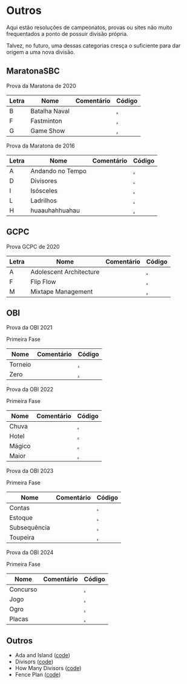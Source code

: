 # Outros

Aqui estão resoluções de campeonatos, provas ou sites não muito frequentados a ponto de possuir divisão própria.

Talvez, no futuro, uma dessas categorias cresça o suficiente para dar origem a uma nova divisão.

## MaratonaSBC

Prova da Maratona de 2020

| Letra | Nome | Comentário | Código |
| --- | --- | --- | --- |
| B | Batalha Naval | | [.](../MaratonaSBC/2020/BatalhaNaval.cpp) |
| F | Fastminton | | [.](../MaratonaSBC/2020/Fastminton.cpp) |
| G | Game Show | | [.](../MaratonaSBC/2020/GameShow.cpp) |

Prova da Maratona de 2016

| Letra | Nome | Comentário | Código |
| --- | --- | --- | --- |
| A | Andando no Tempo | | [.](../MaratonaSBC/2016/AndandoNoTempo.cpp) |
| D | Divisores | | [.](../MaratonaSBC/2016/Divisores.cpp) |
| I | Isósceles | | [.](../MaratonaSBC/2016/Isosceles.cpp) |
| L | Ladrilhos | | [.](../MaratonaSBC/2016/Ladrilhos.cpp) |
| H | huaauhahhuahau | | [.](../MaratonaSBC/2016/huaauhahhuahau.cpp) |

## GCPC

Prova GCPC de 2020

| Letra | Nome | Comentário | Código |
| --- | --- | --- | --- |
| A | Adolescent Architecture | | [.](gcpc2020A.cpp) |
| F | Flip Flow | | [.](gcpc2020F.cpp) |
| M | Mixtape Management | | [.](gcpc2020M.cpp) |

## OBI 

Prova da OBI 2021

Primeira Fase

| Nome | Comentário | Código |
| --- | --- | --- |
| Torneio | | [.](../OBI/2021/torneio.cpp) |
| Zero | | [.](../OBI/2021/zero.cpp) |

Prova da OBI 2022

Primeira Fase

| Nome | Comentário | Código |
| --- | --- | --- |
| Chuva | | [.](../OBI/2022/chuva.cpp) |
| Hotel | | [.](../OBI/2022/hotel.cpp) |
| Mágico | | [.](../OBI/2022/magico.cpp) |
| Maior | | [.](../OBI/2022/maior.cpp) |

Prova da OBI 2023

Primeira Fase

| Nome | Comentário | Código |
| --- | --- | --- |
| Contas | | [.](../OBI/2023/contas.cpp) |
| Estoque | | [.](../OBI/2023/estoque.cpp) |
| Subsequência | | [.](../OBI/2023/subsequencia.cpp) |
| Toupeira | | [.](../OBI/2023/toupeira.cpp) |

Prova da OBI 2024

Primeira Fase

| Nome | Comentário | Código |
| --- | --- | --- |
| Concurso | | [.](../OBI/2024/concurso.cpp) |
| Jogo | | [.](../OBI/2024/jogo.cpp) |
| Ogro | | [.](../OBI/2024/ogro.cpp) |
| Placas | | [.](../OBI/2024/placas.cpp) |

## Outros

- Ada and Island	([code](AdaAndIsland.cpp))
- Divisors	([code](Divisors.cpp))
- How Many Divisors	([code](HowManyDivisors.cpp))
- Fence Plan	([code](fenceplan.cpp))
